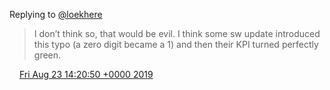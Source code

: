 Replying to [@loekhere](https://twitter.com/loekhere/status/1164861032755601408)

> I don’t think so, that would be evil\. I think some sw update introduced this typo \(a zero digit became a 1\) and then their KPI turned perfectly green\.

<img src="../../media/tweet.ico" width="12" /> [Fri Aug 23 14:20:50 +0000 2019](https://twitter.com/DromerDenker/status/1164905341613727745)